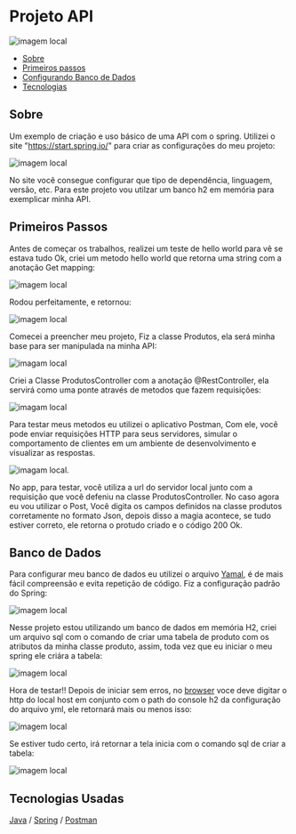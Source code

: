 # Projeto API

![imagem local](/imagem_readme/bancodedados/springframework.png)

 - [Sobre](#Sobre) 
 - [Primeiros passos](#Primeiros-Passos)
 - [Configurando Banco de Dados](#Banco-de-Dados)
 - [Tecnologias](#tecnologias-usadas)


## Sobre

 Um exemplo de criação e uso básico de uma API com o spring. Utilizei o site "https://start.spring.io/" para criar as configurações do meu projeto:

![imagem local](imagem_readme/start_spring.png)

No site você consegue configurar que tipo de dependência, linguagem, versão, etc. Para este projeto vou utilzar um banco h2 em memória para exemplicar minha API.

## Primeiros Passos

 Antes de começar os trabalhos, realizei um teste de hello world para vê se estava tudo Ok, criei um metodo hello world que retorna uma string com a anotação Get mapping: 

![imagem local](imagem_readme/metodo_helloworld.png)

Rodou perfeitamente, e retornou: 

![imagem local](imagem_readme/helloworld.png)

Comecei a preencher meu projeto, Fiz a classe Produtos, ela será minha base para ser manipulada na minha API:

![imagam local](/imagem_readme/classe_produtos/atributos.png)

Criei a Classe ProdutosController com a anotação @RestController, ela servirá como uma ponte através de metodos que fazem requisições: 

![imagam local](/imagem_readme/classe_controller/post_salvar.png)

Para testar meus metodos eu utilizei o aplicativo Postman, Com ele, você pode enviar requisições HTTP para seus servidores, simular o comportamento de clientes em um ambiente de desenvolvimento e visualizar as respostas. 

![imagam local](/imagem_readme/postman/postman_salvar1.png).

No app, para testar, você utiliza a url do servidor local junto com a requisição que você defeniu na classe ProdutosController. No caso agora eu vou utilizar o Post, Você digita os campos definidos na classe produtos corretamente no formato Json, depois disso a magia acontece, se tudo estiver correto, ele retorna o protudo criado e o código 200 Ok. 

## Banco de Dados

 Para configurar meu banco de dados eu utilizei o arquivo [Yamal](https://pt.wikipedia.org/wiki/YAML), é de mais fácil compreensão e evita repetição de código. Fiz a configuração padrão do Spring:

 ![imagem local](/imagem_readme/bancodedados/configuração.png)

 Nesse projeto estou utilizando um banco de dados em memória H2, criei um arquivo sql com o comando de criar uma tabela de produto com os atributos da minha classe produto, assim, toda vez que eu iniciar o meu spring ele criára a tabela:

![imagem local](/imagem_readme/bancodedados/configuração2.png)

Hora de testar!! Depois de iniciar sem erros, no [browser](https://tecnoblog.net/responde/o-que-e-um-browser/) voce deve digitar o http do local host em conjunto com o path do console h2 da configuração do arquivo yml, ele retornará mais ou menos isso:

![imagem local](/imagem_readme/bancodedados/console.png)

Se estiver tudo certo, irá retornar a tela inicia com o comando sql de criar a tabela:

![imagem local](/imagem_readme/bancodedados/bancodedadostelainicial.png)

## Tecnologias Usadas
[Java](https://pt.wikipedia.org/wiki/Java_(linguagem_de_programa%C3%A7%C3%A3o)) / [Spring](https://pt.wikipedia.org/wiki/Spring_Framework)  / [Postman](https://en.wikipedia.org/wiki/Postman_(software))  
